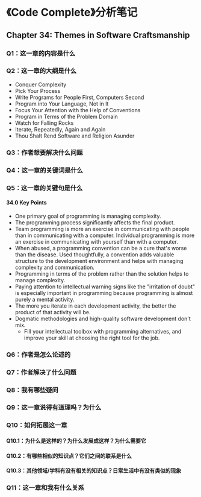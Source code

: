 # 《Code Complete》分析笔记

## Chapter 34: Themes in Software Craftsmanship

### Q1：这一章的内容是什么

### Q2：这一章的大纲是什么

- Conquer Complexity
- Pick Your Process
- Write Programs for People First, Computers Second
- Program into Your Language, Not in It
- Focus Your Attention with the Help of Conventions
- Program in Terms of the Problem Domain
- Watch for Falling Rocks
- Iterate, Repeatedly, Again and Again
- Thou Shalt Rend Software and Religion Asunder

### Q3：作者想要解决什么问题

### Q4：这一章的关键词是什么

### Q5：这一章的关键句是什么

#### 34.0 Key Points

- One primary goal of programming is managing complexity.
- The programming process significantly affects the final product.
- Team programming is more an exercise in communicating with people than in communicating with a computer.
  Individual programming is more an exercise in communicating with yourself than with a computer.
- When abused, a programming convention can be a cure that's worse than the disease.
  Used thoughtfully, a convention adds valuable structure to the development environment and helps with managing complexity and communication.
- Programming in terms of the problem rather than the solution helps to manage complexity.
- Paying attention to intellectual warning signs like the "irritation of doubt" is especially important in programming
  because programming is almost purely a mental activity.
- The more you iterate in each development activity, the better the product of that activity will be.
- Dogmatic methodologies and high-quality software development don't mix.
  - Fill your intellectual toolbox with programming alternatives, and improve your skill at choosing the right tool for the job.

### Q6：作者是怎么论述的

### Q7：作者解决了什么问题

### Q8：我有哪些疑问

### Q9：这一章说得有道理吗？为什么

### Q10：如何拓展这一章

#### Q10.1：为什么是这样的？为什么发展成这样？为什么需要它

#### Q10.2：有哪些相似的知识点？它们之间的联系是什么

#### Q10.3：其他领域/学科有没有相关的知识点？日常生活中有没有类似的现象

### Q11：这一章和我有什么关系
